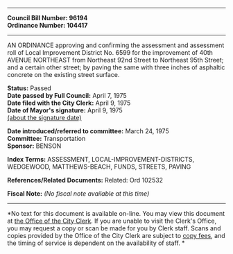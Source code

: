 * * * * *  
  
**Council Bill Number: [](#h0)[](#h2)96194**   
**Ordinance Number: 104417**  
  
* * * * *  
  
AN ORDINANCE approving and confirming the assessment and assessment roll of Local Improvement District No. 6599 for the improvement of 40th AVENUE NORTHEAST from Northeast 92nd Street to Northeast 95th Street; and a certain other street; by paving the same with three inches of asphaltic concrete on the existing street surface.  
  
**Status:** Passed   
**Date passed by Full Council:** April 7, 1975   
**Date filed with the City Clerk:** April 9, 1975   
**Date of Mayor's signature:** April 9, 1975   
[(about the signature date)](/~public/approvaldate.htm)   
  
  
**Date introduced/referred to committee:** March 24, 1975   
**Committee:** Transportation   
**Sponsor:** BENSON   
  
**Index Terms:** ASSESSMENT, LOCAL-IMPROVEMENT-DISTRICTS, WEDGEWOOD, MATTHEWS-BEACH, FUNDS, STREETS, PAVING  
  
**References/Related Documents:** Related: Ord 102532  
  
**Fiscal Note:** *(No fiscal note available at this time)*  
  
* * * * *  
  
*No text for this document is available on-line. You may view this document at [the Office of the City Clerk](http://www.seattle.gov/leg/clerk/contactUs.htm). If you are unable to visit the Clerk's Office, you may request a copy or scan be made for you by Clerk staff. Scans and copies provided by the Office of the City Clerk are subject to [copy fees](http://clerk.seattle.gov/~public/clerkfees.htm), and the timing of service is dependent on the availability of staff. *  
  
  
